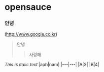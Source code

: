 # opensauce
### 안녕
(http://www.google.co.kr)

>안녕
>>사랑해

*This is italic text*
|aph|nam|
|---|---|
|A|2|
|B|4|
